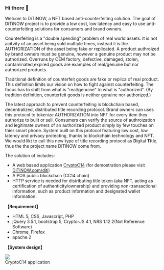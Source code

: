 ### Hi there 👋
<p>Welcom to DiTiNOW, a NFT based anti-counterfeiting solution. The goal of DiTiNOW project is to provide a low cost, low latency and easy to use anti-counterfeiting solutions for consumers and brand owners.  </p>

<p>Counterfeiting is a "double spending" problem of real world assets. It is not acitvity of an asset being sold multiple times, instead it is the AUTHORIZATION of the asset being fake or replicated. A product authroized by brand owners must be genuine, however a genuine product may not be authorized. Overruns by OEM factory, defective, damaged, stolen, contaminated,expired goods are examples of real/genuine but nor authorized products. </p>

<p>Traditional definition of counterfeit goods are fake or replica of real product. This definition limits our vision on how to fight against counterfeiting.  The focus has to shift from what is "real/genuine" to what is "authorized". (By tradition definition, counterfeit goods is neither genuine nor authorized.) </p>

<p>The latest approach to prevent counterfeiting is blockchain based, decentralized, distributed title recording protocol. Brand owners can uses this protocol to tokenize AUTHORIZATION into NFT for every item they authorize to built or sell. Consumers can verify the source of authroization and legitimate owners of an authorized product simply by few touches on thier smart phone. System built on this protocol featuring low cost, low latency and privacy protecting, thanks to blockchain technology and NFT. We would likt to call this new type of title recording protocol as <b>Di</b>gital <b>Ti</b>tle, thus the the project name DiTiNOW come from. </p>

<p>The solution of includes:
                      <ul>
                        <li>A web based application <a href="http://cryptoc14.com" target="_blank">CryptoC14</a> (for demostration please visit <a href="http://ditinow.com/diti/en/" target="_blank">DiTiNOW.com/diti</a>)</li>
                        <li>A POS public blockchain (CC14 chain)</li>
                        <li>HTTP service is needed for distributing title token (aka NFT, acting as certification of authenticity/ownership) and providing non-transactional information, such as product information and designated wallet information.</li>
                      </ul>
                    </p>
<p class="mb-3"><b>【Requirement】</b></p>
                    <ul>
                      <li>HTML 5, CSS, Javascript, PHP</li>
                      <li>jQuery 3.5.1, bootstrap 5, Crypto-JS 4.1, NRS 1.12.2(Nxt Reference Software)</li>
                      <li>Chrome, Firefox</li>
                      <li>apache 2</li>
                    </ul>
<p class="mb-3"><b>【System design】</b></p>                    
<div class="w-75 mx-auto mb-3" >
                      <img class="img-fluid border" src="http://ditinow.com/images/howitworks_en/hiw003.jpg"></img>
                      <figcaption class="figure-caption">CryptoC14 application</figcaption>
                    </div>                    
<!--
**ditinow/ditinow** is a ✨ _special_ ✨ repository because its `README.md` (this file) appears on your GitHub profile.

Here are some ideas to get you started:

- 🔭 I’m currently working on ...
- 🌱 I’m currently learning ...
- 👯 I’m looking to collaborate on ...
- 🤔 I’m looking for help with ...
- 💬 Ask me about ...
- 📫 How to reach me: ...
- 😄 Pronouns: ...
- ⚡ Fun fact: ...
-->
